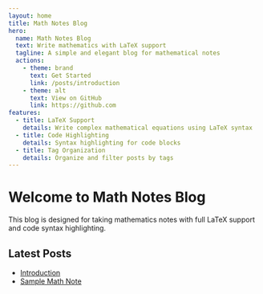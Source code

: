 ```yaml
---
layout: home
title: Math Notes Blog
hero:
  name: Math Notes Blog
  text: Write mathematics with LaTeX support
  tagline: A simple and elegant blog for mathematical notes
  actions:
    - theme: brand
      text: Get Started
      link: /posts/introduction
    - theme: alt
      text: View on GitHub
      link: https://github.com
features:
  - title: LaTeX Support
    details: Write complex mathematical equations using LaTeX syntax
  - title: Code Highlighting
    details: Syntax highlighting for code blocks
  - title: Tag Organization
    details: Organize and filter posts by tags
---
```


# Welcome to Math Notes Blog

This blog is designed for taking mathematics notes with full LaTeX support and code syntax highlighting.

## Latest Posts

- [Introduction](/posts/introduction)
- [Sample Math Note](/posts/sample-math-note)